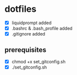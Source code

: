 # dotfiles

- [x] liquidprompt added
- [x] .bashrc & .bash_profile added
- [x] .gitignore added

## prerequisites

- [x] chmod +x set_gitconfig.sh
- [x] ./set_gitconfig.sh
